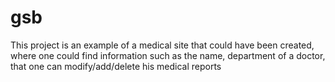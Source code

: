# gsb
This project is an example of a medical site that could have been created, where one could find information such as the
name, department of a doctor, that one can modify/add/delete his medical reports
